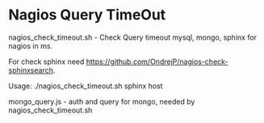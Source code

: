 # Nagios Query TimeOut
nagios_check_timeout.sh - Check Query timeout mysql, mongo, sphinx for nagios in ms.

For check sphinx need https://github.com/OndrejP/nagios-check-sphinxsearch.

Usage: ./nagios_check_timeout.sh sphinx host

mongo_query.js - auth and query for mongo, needed by nagios_check_timeout.sh
